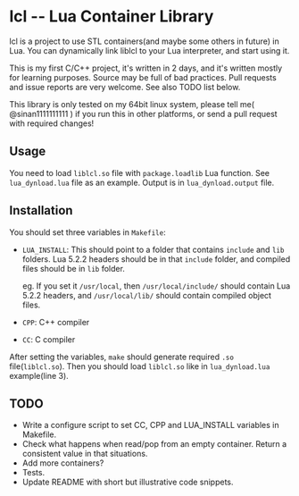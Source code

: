 # lcl -- Lua Container Library

lcl is a project to use STL containers(and maybe some others in future) in Lua. You can dynamically link liblcl to your Lua interpreter, and start using it.

This is my first C/C++ project, it's written in 2 days, and it's written mostly for learning purposes. Source may be full of bad practices. Pull requests and issue reports are very welcome. See also TODO list below.

This library is only tested on my 64bit linux system, please tell me( @sinan1111111111 ) if you run this in other platforms, or send a pull request with required changes!

## Usage

You need to load `liblcl.so` file with `package.loadlib` Lua function. See `lua_dynload.lua` file as an example. Output is in `lua_dynload.output` file.

## Installation

You should set three variables in `Makefile`:

* `LUA_INSTALL`: This should point to a folder that contains `include` and `lib` folders. Lua 5.2.2 headers should be in that `include` folder, and compiled files should be in `lib` folder.

  eg. If you set it `/usr/local`, then `/usr/local/include/` should contain Lua 5.2.2 headers, and `/usr/local/lib/` should contain compiled object files.
* `CPP`: C++ compiler
* `CC`: C compiler

After setting the variables, `make` should generate required `.so` file(`liblcl.so`). Then you should load `liblcl.so` like in `lua_dynload.lua` example(line 3).

## TODO

* Write a configure script to set CC, CPP and LUA_INSTALL variables in Makefile.
* Check what happens when read/pop from an empty container. Return a consistent value in that situations.
* Add more containers?
* Tests.
* Update README with short but illustrative code snippets.
